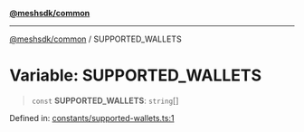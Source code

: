 [**@meshsdk/common**](../README.md)

***

[@meshsdk/common](../globals.md) / SUPPORTED\_WALLETS

# Variable: SUPPORTED\_WALLETS

> `const` **SUPPORTED\_WALLETS**: `string`[]

Defined in: [constants/supported-wallets.ts:1](https://github.com/MeshJS/mesh/blob/1abde1553cbd7cf2cf4e40197fc0de9e4a7d0f49/packages/mesh-common/src/constants/supported-wallets.ts#L1)
